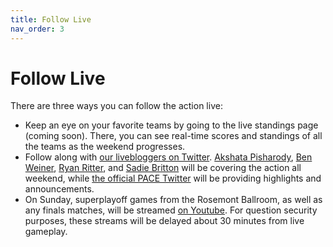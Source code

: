 ```yaml
---
title: Follow Live
nav_order: 3
---
```


# Follow Live

There are three ways you can follow the action live:

* Keep an eye on your favorite teams by going to the live standings page (coming soon). There, you can see real-time scores and standings of all the teams as the weekend progresses.
* Follow along with [our livebloggers on Twitter](https://twitter.com/i/lists/1532909314582667264). [Akshata Pisharody](https://twitter.com/PACENSC_AP), [Ben Weiner](https://twitter.com/PACENSC_BW), [Ryan Ritter](https://twitter.com/PACENSC_RJR), and [Sadie Britton](https://twitter.com/PACENSC_SadieB) will be covering the action all weekend, while [the official PACE Twitter](https://twitter.com/PACENSC) will be providing highlights and announcements.
* On Sunday, superplayoff games from the Rosemont Ballroom, as well as any finals matches, will be streamed [on Youtube](https://www.youtube.com/channel/UCjPjiMYO4MA46kOJDsXaxOw). For question security purposes, these streams will be delayed about 30 minutes from live gameplay.
